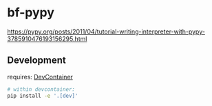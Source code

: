 # bf-pypy

https://pypy.org/posts/2011/04/tutorial-writing-interpreter-with-pypy-3785910476193156295.html

## Development

requires: [DevContainer](https://code.visualstudio.com/docs/devcontainers/containers)

```bash
# within devcontainer:
pip install -e '.[dev]'
```
